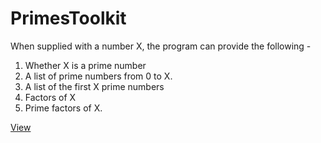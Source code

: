 # PrimesToolkit

When supplied with a number X, the program can provide the following -
1. Whether X is a prime number
2. A list of prime numbers from 0 to X.
3. A list of the first X prime numbers
4. Factors of X
5. Prime factors of X.

[View](https://khushrajrathod.github.io/PrimesToolkit)
